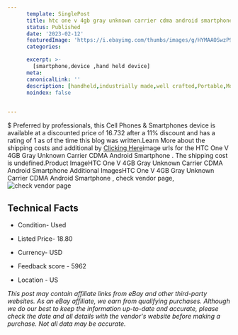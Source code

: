 ```yaml
---
      template: SinglePost
      title: htc one v 4gb gray unknown carrier cdma android smartphone 
      status: Published
      date: '2023-02-12'
      featuredImage: 'https://i.ebayimg.com/thumbs/images/g/HYMAAOSwzP9hY5Am/s-l225.jpg'
      categories: 

      excerpt: >-
        [smartphone,device ,hand held device]
      meta:
      canonicalLink: ''
      description: [handheld,industrially made,well crafted,Portable,Mobile,Compact,Convenient,Lightweight,Maneuverable,Man-portable,Miniature,Carriable,Hand-held,Light,Holdable,Transportable,Mobile device,Pocket-sized,On-the-go,Wireless,Cordless,Compact size,Convenient size, smartphone,device ,hand held device]
      noindex: false

        
---
```

$
    Preferred by professionals, this Cell Phones & Smartphones device is available at a discounted price of 16.732 after a 11% discount and has a rating of 1 as of the time this blog was written.Learn More about the shipping costs and additional by [Clicking Here](https://www.ebay.com/itm/255173198079?hash=item3b698200ff%3Ag%3AHYMAAOSwzP9hY5Am&mkevt=1&mkcid=1&mkrid=711-53200-19255-0&campid=%253CePNCampaignId%253E&customid=%253CreferenceId%253E&toolid=10049)image urls for the HTC One V 4GB Gray Unknown Carrier CDMA  Android Smartphone . The shipping cost is undefined.Product ImageHTC One V 4GB Gray Unknown Carrier CDMA  Android Smartphone Additional ImagesHTC One V 4GB Gray Unknown Carrier CDMA  Android Smartphone , check vendor page, ![check vendor page](https://origin-galleryplus.ebayimg.com/ws/web/255173198079_2_0_1/225x225.jpg,https://origin-galleryplus.ebayimg.com/ws/web/255173198079_3_0_1/225x225.jpg,https://origin-galleryplus.ebayimg.com/ws/web/255173198079_4_0_1/225x225.jpg,https://origin-galleryplus.ebayimg.com/ws/web/255173198079_5_0_1/225x225.jpg,https://origin-galleryplus.ebayimg.com/ws/web/255173198079_6_0_1/225x225.jpg,https://origin-galleryplus.ebayimg.com/ws/web/255173198079_7_0_1/225x225.jpg,https://origin-galleryplus.ebayimg.com/ws/web/255173198079_8_0_1/225x225.jpg)
    
    

 ## Technical Facts 



     
      

 - Condition- Used 


      

 - Listed Price- 18.80 


      

 - Currency- USD 


      

 - Feedback score - 5962 


      

 - Location - US 


      
      

 *_This post may contain affiliate links from eBay and other third-party websites. As an eBay affiliate, we earn from qualifying purchases. Although we do our best to keep the information up-to-date and accurate, please check the date and all details with the vendor's website before making a purchase. Not all data may be accurate._*



    
    
    
    
    